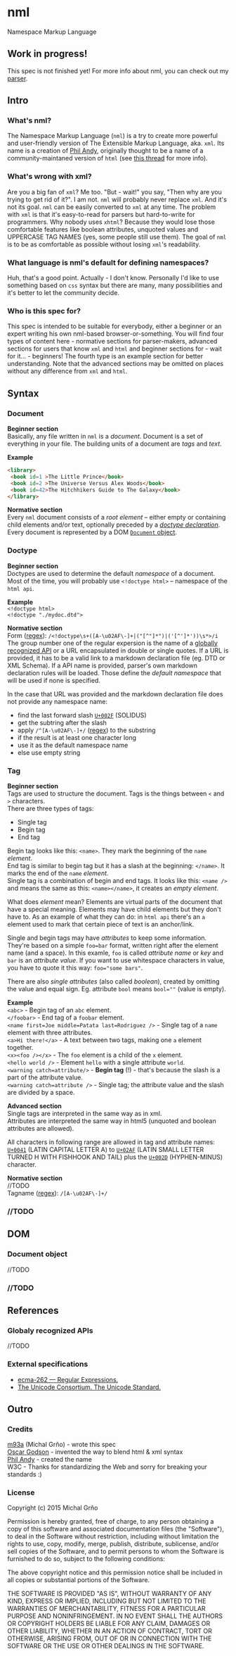 # nml
Namespace Markup Language

## Work in progress!
This spec is not finished yet! For more info about nml, you can check out my [parser](https://github.com/m93a/nml-parser/).




## Intro

### What's nml?
The Namespace Markup Language (`nml`) is a try to create more powerful and user-friendly version of The Extensible Markup Language, aka. `xml`. Its name is a creation of [Phil Andy](https://github.com/philandy), originally thought to be a name of a community-maintaned version of `html` (see [this thread](https://github.com/OscarGodson/HTML6/issues/17#issuecomment-21987975) for more info).

### What's wrong with xml?
Are you a big fan of `xml`? Me too. "But - wait!" you say, "Then why are you trying to get rid of it?". I am not. `nml` will probably never replace `xml`. And it's not its goal. `nml` can be easily converted to `xml` at any time.
The problem with `xml` is that it's easy-to-read for parsers but hard-to-write for programmers. Why nobody uses `xhtml`? Because they would lose those comfortable features like boolean attributes, unquoted values and UPPERCASE TAG NAMES (yes, some people still use them). The goal of `nml` is to be as comfortable as possible without losing `xml`'s readability.

### What language is nml's default for defining namespaces?
Huh, that's a good point. Actually - I don't know. Personally I'd like to use something based on `css` syntax but there are many, many possibilities and it's better to let the community decide.

### Who is this spec for?
This spec is intended to be suitable for everybody, either a beginner or an expert writing his own nml-based browser-or-something. You will find four types of content here - normative sections for parser-makers, advanced sections for users that know `xml` and `html` and beginner sections for - wait for it... - beginners! The fourth type is an example section for better understanding. Note that the advanced sections may be omitted on places without any difference from `xml` and `html`.


## Syntax

### Document
**Beginner section**  
Basically, any file written in `nml` is a _document_. Document is a set of everything in your file. The building units of a document are _tags_ and _text_.

**Example**  
```html
<library>
 <book id=1 >The Little Prince</book>
 <book id=2 >The Universe Versus Alex Woods</book>
 <book id=42>The Hitchhikers Guide to The Galaxy</book>
</library>
```

**Normative section**  
Every `nml` document consists of a _root element_ – either empty or containing child elements and/or text, optionally preceded by a [_doctype declaration_](#doctype). Every document is represented by a DOM [`Document` object](#document-object).


### Doctype
**Beginner section**  
Doctypes are used to determine the default _namespace_ of a document. Most of the time, you will probably use `<!doctype html>` – namespace of the `html api`.

**Example**  
`<!doctype html>`  
`<!doctype "./mydoc.dtd">`  

**Normative section**  
Form ([regex](#ref-regex)): `/<!doctype\s+([A-\u02AF\-]+|("[^"]*")|('[^']*'))\s*>/i`  
The group number one of the regular expersion is the name of a [globally recognized API](#globaly-recognized-apis) or a URL encapsulated in double or single quotes. If a URL is provided, it has to be a valid link to a markdown declaration file (eg. DTD or XML Schema). If a API name is provided, parser's own markdown declaration rules will be loaded. Those define the _default namespace_ that will be used if none is specified.

In the case that URL was provided and the markdown declaration file does not provide any namespace name:
 * find the last forward slash [`U+002F`](#ref-unicode) (SOLIDUS)
 * get the subtring after the slash
 * apply `/^[A-\u02AF\-]+/` ([regex](#ref-regex)) to the substring
 * if the result is at least one character long
  * use it as the default namespace name
  * else use empty string


### Tag
**Beginner section**  
Tags are used to structure the document. Tags is the things between `<` and `>` characters.  
There are three types of tags:
 * Single tag
 * Begin tag
 * End tag

Begin tag looks like this: `<name>`. They mark the beginning of the `name` _element_.  
End tag is similar to begin tag but it has a slash at the beginning: `</name>`. It marks the end of the `name` _element_.  
Single tag is a combination of begin and end tags. It looks like this: `<name />` and means the same as this: `<name></name>`, it creates an _empty element_.

What does _element_ mean? Elements are virtual parts of the document that have a special meaning. Elements may have child elements but they don't have to. As an example of what they can do: in `html api` there's an `a` element used to mark that certain piece of text is an anchor/link.

Single and begin tags may have _attributes_ to keep some information. They're based on a simple `foo=bar` format, written
right after the element name (and a space). In this examle, `foo` is called _attribute name_ or _key_ and `bar` is an
_attribute value_. If you want to use whitespace characters in value, you have to quote it this way: `foo="some bars"`.

There are also _single attributes_ (also called _boolean_), created by omitting the value and equal sign. Eg. attribute `bool` means `bool=""` (value is empty).

**Example**  
`<abc>` - Begin tag of an `abc` element.  
`</foobar>` - End tag of a `foobar` element.  
`<name first=Joe middle=Patata last=Rodriguez />` - Single tag of a `name` element with three attributes.  
`<a>Hi there!</a>` - A text between two tags, making one `a` element together.  
`<x><foo /></x>` - The `foo` element is a child of the `x` element.  
`<hello world />` - Element `hello` with a single attribute `world`.  
`<warning catch=attribute/>` - **Begin tag** (!) - that's because the slash is a part of the attribute value.  
`<warning catch=attribute />` - Single tag; the attribute value and the slash are divided by a space.  

**Advanced section**  
Single tags are interpreted in the same way as in xml.  
Attributes are interpreted the same way in html5 (unquoted and boolean attributes are allowed).

All characters in following range are allowed in tag and attribute names: [`U+0041`](#ref-unicode) (LATIN CAPITAL LETTER A) to [`U+02AF`](#ref-unicode) (LATIN SMALL LETTER TURNED H WITH FISHHOOK AND TAIL) plus the [`U+002D`](#ref-unicode) (HYPHEN-MINUS) character.

**Normative section**  
//TODO  
Tagname ([regex](#ref-regex)): `/[A-\u02AF\-]+/`  

### //TODO




## DOM

### Document object
//TODO

### //TODO




## References

### Globaly recognized APIs
//TODO

### External specifications
* <a name="ref-regex"></a>[ecma-262 — Regular Expressions.](http://www.ecma-international.org/ecma-262/5.1/#sec-15.10)
* <a name="ref-unicode"></a>[The Unicode Consortium. The Unicode Standard.](http://www.unicode.org/versions/latest/)




## Outro

### Credits
[m93a](http://m93a.g6.cz) (Michal Grňo) - wrote this spec  
[Oscar Godson](http://oscargodson.com) - invented the way to blend html & xml syntax  
[Phil Andy](https://github.com/philandy) - created the name  
W3C - Thanks for standardizing the Web and sorry for breaking your standards :)  

### License
Copyright (c) 2015 Michal Grňo

Permission is hereby granted, free of charge, to any person
obtaining a copy of this software and associated documentation
files (the "Software"), to deal in the Software without
restriction, including without limitation the rights to use,
copy, modify, merge, publish, distribute, sublicense, and/or sell
copies of the Software, and to permit persons to whom the
Software is furnished to do so, subject to the following
conditions:

The above copyright notice and this permission notice shall be
included in all copies or substantial portions of the Software.

THE SOFTWARE IS PROVIDED "AS IS", WITHOUT WARRANTY OF ANY KIND,
EXPRESS OR IMPLIED, INCLUDING BUT NOT LIMITED TO THE WARRANTIES
OF MERCHANTABILITY, FITNESS FOR A PARTICULAR PURPOSE AND
NONINFRINGEMENT. IN NO EVENT SHALL THE AUTHORS OR COPYRIGHT
HOLDERS BE LIABLE FOR ANY CLAIM, DAMAGES OR OTHER LIABILITY,
WHETHER IN AN ACTION OF CONTRACT, TORT OR OTHERWISE, ARISING
FROM, OUT OF OR IN CONNECTION WITH THE SOFTWARE OR THE USE OR
OTHER DEALINGS IN THE SOFTWARE.
